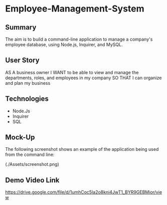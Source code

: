 
  # Employee-Management-System

## Summary

The aim is to build a command-line application to manage a company's employee database, using Node.js, Inquirer, and MySQL.


## User Story


AS A business owner
I WANT to be able to view and manage the departments, roles, and employees in my company
SO THAT I can organize and plan my business

## Technologies
* Node.Js
* Inquirer
* SQL

## Mock-Up

The following screenshot shows an example of the application being used from the command line:

(./Assets/screenshot.png)

## Demo Video Link
https://drive.google.com/file/d/1umhCoc5la2o8kni4JwT1_BYR9GEBMior/view

